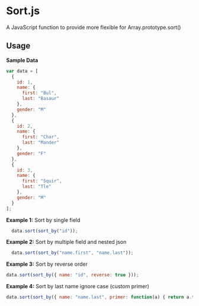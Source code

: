 # Sort.js

A JavaScript function to provide more flexible for Array.prototype.sort()

## Usage
**Sample Data**
```js
var data = [
  {
    id: 1,
    name: {
      first: "Bul",
      last: "Basaur"
    },
    gender: "M"
  },
  {
    id: 2,
    name: {
      first: "Char",
      last: "Mander"
    },
    gender: "F"
  },
  {
    id: 3,
    name: {
      first: "Squir",
      last: "Tle"
    },
    gender: "M"
  }
];
```

**Example 1:**
Sort by single field
```js
  data.sort(sort_by("id"));
```

**Example 2:**
Sort by multiple field and nested json
```js
  data.sort(sort_by("name.first", "name.last"));
```

**Example 3:**
Sort by reverse order
```js
data.sort(sort_by({ name: "id", reverse: true }));
```

**Example 4:**
Sort by last name ignore case (custom primer)
```js
data.sort(sort_by({ name: "name.last", primer: function(a) { return a.toUpperCase() } }));
```
